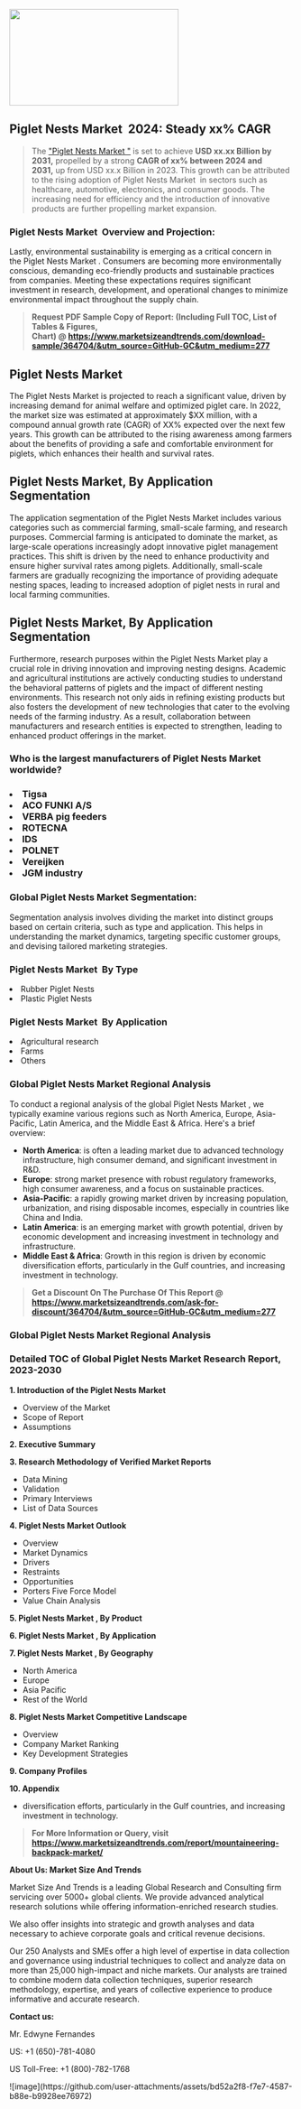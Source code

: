 <p><img class="alignnone size-medium wp-image-20088" src="https://ffe5etoiles.com/wp-content/uploads/2024/12/MST1-300x171.png" alt="" width="300" height="171" /></p><h2 id="ember46" class="ember-view reader-text-block__heading-2">Piglet Nests Market &nbsp;2024: Steady&nbsp;xx% CAGR</h2><blockquote id="ember47" class="ember-view reader-text-block__blockquote">The&nbsp;<a class="app-aware-link " href="https://www.marketsizeandtrends.com/download-sample/364704/&utm_source=GitHub-GC&utm_medium=277" target="_blank" data-test-app-aware-link="">"Piglet Nests Market "</a>&nbsp;is set to achieve&nbsp;<strong>USD&nbsp;xx.xx&nbsp;Billion by 2031,</strong>&nbsp;propelled by a strong&nbsp;<strong>CAGR of&nbsp;xx% between 2024 and 2031,</strong>&nbsp;up from USD xx.x Billion in 2023. This growth can be attributed to the rising adoption of&nbsp;Piglet Nests Market &nbsp;in sectors such as healthcare, automotive, electronics, and consumer goods. The increasing need for efficiency and the introduction of innovative products are further propelling market expansion.</blockquote><h3 id="ember48" class="ember-view reader-text-block__heading-3">Piglet Nests Market &nbsp;Overview and Projection:</h3><p id="ember49" class="ember-view reader-text-block__paragraph">Lastly, environmental sustainability is emerging as a critical concern in the&nbsp;Piglet Nests Market . Consumers are becoming more environmentally conscious, demanding eco-friendly products and sustainable practices from companies. Meeting these expectations requires significant investment in research, development, and operational changes to minimize environmental impact throughout the supply chain.</p><blockquote id="ember50" class="ember-view reader-text-block__blockquote"><strong>Request PDF Sample Copy of Report: (Including Full TOC, List of Tables &amp; Figures, Chart)&nbsp;@&nbsp;<strong><a href="https://www.marketsizeandtrends.com/download-sample/364704/&utm_source=GitHub-GC&utm_medium=277" target="_blank">https://www.marketsizeandtrends.com/download-sample/364704/&utm_source=GitHub-GC&utm_medium=277</a></strong></strong></blockquote><h3 class=""> <h2>Piglet Nests Market</h2><p>The Piglet Nests Market is projected to reach a significant value, driven by increasing demand for animal welfare and optimized piglet care. In 2022, the market size was estimated at approximately $XX million, with a compound annual growth rate (CAGR) of XX% expected over the next few years. This growth can be attributed to the rising awareness among farmers about the benefits of providing a safe and comfortable environment for piglets, which enhances their health and survival rates.</p><h2>Piglet Nests Market, By Application Segmentation</h2><p>The application segmentation of the Piglet Nests Market includes various categories such as commercial farming, small-scale farming, and research purposes. Commercial farming is anticipated to dominate the market, as large-scale operations increasingly adopt innovative piglet management practices. This shift is driven by the need to enhance productivity and ensure higher survival rates among piglets. Additionally, small-scale farmers are gradually recognizing the importance of providing adequate nesting spaces, leading to increased adoption of piglet nests in rural and local farming communities.</p><h2>Piglet Nests Market, By Application Segmentation</h2><p>Furthermore, research purposes within the Piglet Nests Market play a crucial role in driving innovation and improving nesting designs. Academic and agricultural institutions are actively conducting studies to understand the behavioral patterns of piglets and the impact of different nesting environments. This research not only aids in refining existing products but also fosters the development of new technologies that cater to the evolving needs of the farming industry. As a result, collaboration between manufacturers and research entities is expected to strengthen, leading to enhanced product offerings in the market.</p></h3><h3 id="" class="">Who is the largest manufacturers of&nbsp;Piglet Nests Market  worldwide?</h3><h3 class=""></Li><Li>Tigsa</Li><Li> ACO FUNKI A/S</Li><Li> VERBA pig feeders</Li><Li> ROTECNA</Li><Li> IDS</Li><Li> POLNET</Li><Li> Vereijken</Li><Li> JGM industry</h3><h3 id="ember53" class="ember-view reader-text-block__heading-3">Global&nbsp;Piglet Nests Market  Segmentation:</h3><p id="ember54" class="ember-view reader-text-block__paragraph">Segmentation analysis involves dividing the market into distinct groups based on certain criteria, such as type and application. This helps in understanding the market dynamics, targeting specific customer groups, and devising tailored marketing strategies.</p><h3 id="" class="">Piglet Nests Market &nbsp;By Type</h3><p></Li><Li>Rubber Piglet Nests</Li><Li> Plastic Piglet Nests</p><h3 id="" class="">Piglet Nests Market &nbsp;By Application</h3><p class=""></Li><Li>Agricultural research</Li><Li> Farms</Li><Li> Others</p><h3 id="ember62" class="ember-view reader-text-block__heading-3">Global Piglet Nests Market  Regional Analysis</h3><p id="ember63" class="ember-view reader-text-block__paragraph">To conduct a regional analysis of the global Piglet Nests Market , we typically examine various regions such as North America, Europe, Asia-Pacific, Latin America, and the Middle East &amp; Africa. Here's a brief overview:</p><ul><li><strong>North America</strong>: is often a leading market due to advanced technology infrastructure, high consumer demand, and significant investment in R&amp;D.</li><li><strong>Europe</strong>: strong market presence with robust regulatory frameworks, high consumer awareness, and a focus on sustainable practices.</li><li><strong>Asia-Pacific</strong>: a rapidly growing market driven by increasing population, urbanization, and rising disposable incomes, especially in countries like China and India.</li><li><strong>Latin America</strong>: is an emerging market with growth potential, driven by economic development and increasing investment in technology and infrastructure.</li><li><strong>Middle East &amp; Africa</strong>: Growth in this region is driven by economic diversification efforts, particularly in the Gulf countries, and increasing investment in technology.</li></ul><blockquote id="ember61" class="ember-view reader-text-block__blockquote"><strong>Get a Discount On The Purchase Of This Report @ <strong><a href="https://html-cleaner.com/" target="">https://www.marketsizeandtrends.com/ask-for-discount/364704/&utm_source=GitHub-GC&utm_medium=277</a></strong></strong></blockquote><h3 id="ember62" class="ember-view reader-text-block__heading-3">Global Piglet Nests Market  Regional Analysis</h3><h3 id="" class="">Detailed TOC of Global Piglet Nests Market  Research Report, 2023-2030</h3><p id="" class=""><strong>1. Introduction of the Piglet Nests Market </strong></p><ul><li>Overview of the Market</li><li>Scope of Report</li><li>Assumptions</li></ul><p id="" class=""><strong>2. Executive Summary</strong></p><p id="" class=""><strong>3. Research Methodology of Verified Market Reports</strong></p><ul><li>Data Mining</li><li>Validation</li><li>Primary Interviews</li><li>List of Data Sources</li></ul><p id="" class=""><strong>4. Piglet Nests Market  Outlook</strong></p><ul><li>Overview</li><li>Market Dynamics</li><li>Drivers</li><li>Restraints</li><li>Opportunities</li><li>Porters Five Force Model</li><li>Value Chain Analysis</li></ul><p id="" class=""><strong>5. Piglet Nests Market , By Product</strong></p><p id="" class=""><strong>6. Piglet Nests Market , By Application</strong></p><p id="" class=""><strong>7. Piglet Nests Market , By Geography</strong></p><ul><li>North America</li><li>Europe</li><li>Asia Pacific</li><li>Rest of the World</li></ul><p id="" class=""><strong>8. Piglet Nests Market  Competitive Landscape</strong></p><ul><li>Overview</li><li>Company Market Ranking</li><li>Key Development Strategies</li></ul><p id="" class=""><strong>9. Company Profiles</strong></p><p id="" class=""><strong>10. Appendix</strong></p><ul><li>diversification efforts, particularly in the Gulf countries, and increasing investment in technology.</li></ul><blockquote id="ember65" class="ember-view reader-text-block__blockquote"><strong>For More Information or Query, visit <strong><strong><a href="https://html-cleaner.com/" target="">https://www.marketsizeandtrends.com/report/mountaineering-backpack-market/</a></strong></strong></strong></blockquote><p id="" class=""><strong>About Us: Market Size And Trends</strong></p><p id="" class="">Market Size And Trends is a leading Global Research and Consulting firm servicing over 5000+ global clients. We provide advanced analytical research solutions while offering information-enriched research studies.</p><p id="" class="">We also offer insights into strategic and growth analyses and data necessary to achieve corporate goals and critical revenue decisions.</p><p id="" class="">Our 250 Analysts and SMEs offer a high level of expertise in data collection and governance using industrial techniques to collect and analyze data on more than 25,000 high-impact and niche markets. Our analysts are trained to combine modern data collection techniques, superior research methodology, expertise, and years of collective experience to produce informative and accurate research.</p><p id="" class=""><strong>Contact us:</strong></p><p id="" class="">Mr. Edwyne Fernandes</p><p id="" class="">US: +1 (650)-781-4080</p><p id="" class="">US Toll-Free: +1 (800)-782-1768</p>
![image](https://github.com/user-attachments/assets/bd52a2f8-f7e7-4587-b88e-b9928ee76972)
